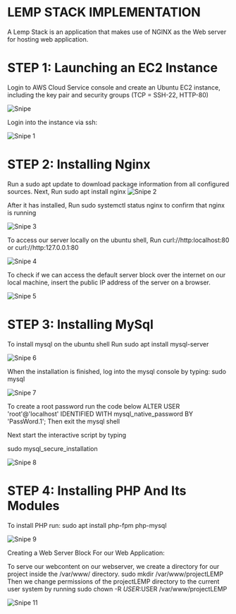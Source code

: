 # LEMP STACK IMPLEMENTATION

A Lemp Stack is an application that makes use of NGINX as the Web server for hosting web application.

# STEP 1: Launching an EC2 Instance

Login to AWS Cloud Service console and create an Ubuntu EC2 instance, including the key pair and security groups (TCP = SSH-22, HTTP-80)

![Snipe](https://github.com/Mirahkeyz/Darey.io-Projects/assets/134533695/cf939d76-4034-4b5c-b569-f857c74ecd1e)

Login into the instance via ssh:

![Snipe 1](https://github.com/Mirahkeyz/Darey.io-Projects/assets/134533695/cebd1fac-574d-47c0-99ed-1ec2e521f8e9)

# STEP 2: Installing Nginx

Run a sudo apt update to download package information from all configured sources.
Next, Run sudo apt install nginx 
![Snipe 2](https://github.com/Mirahkeyz/Darey.io-Projects/assets/134533695/65f4c64e-5c55-4e23-a6b4-1757d50c0aa5)

After it has installed, Run sudo systemctl status nginx to confirm that nginx is running

![Snipe 3](https://github.com/Mirahkeyz/Darey.io-Projects/assets/134533695/6b0966b5-4923-4b8b-a81c-53c4747abf93)

To access our server locally on the ubuntu shell, Run curl://http:localhost:80 or curl://http:127.0.0.1:80 

![Snipe 4](https://github.com/Mirahkeyz/Darey.io-Projects/assets/134533695/edc7dbb0-2330-4ffa-806f-c4b9450c202e)

To check if we can access the default server block over the internet on our local machine, insert the public IP address of the server on a browser.

![Snipe 5](https://github.com/Mirahkeyz/Darey.io-Projects/assets/134533695/3c2d6023-9786-4505-8d40-5bb0f995a9b2)

# STEP 3: Installing MySql

To install mysql on the ubuntu shell Run sudo apt install mysql-server

![Snipe 6](https://github.com/Mirahkeyz/Darey.io-Projects/assets/134533695/0e510cad-c990-494d-b6b4-5025ed244f78)

When the installation is finished, log into the mysql console by typing:
sudo mysql

![Snipe 7](https://github.com/Mirahkeyz/Darey.io-Projects/assets/134533695/246c88da-75c9-49fb-9e73-739430dbbac2)

To create a root password run the code below
ALTER USER 'root'@'localhost' IDENTIFIED WITH mysql_native_password BY 'PassWord.1';
Then exit the mysql shell

Next start the interactive script by typing 

 sudo mysql_secure_installation

![Snipe 8](https://github.com/Mirahkeyz/Darey.io-Projects/assets/134533695/de2842bc-702f-46b4-9c40-8b65a3c3eafa)


# STEP 4: Installing PHP And Its Modules

To install PHP run:
 sudo apt install php-fpm php-mysql

![Snipe 9](https://github.com/Mirahkeyz/Darey.io-Projects/assets/134533695/5984769a-bfc7-4ac1-b119-01e0fd8e0580)

Creating a Web Server Block For our Web Application:

To serve our webcontent on our webserver, we create a directory for our project inside the /var/www/ directory.
sudo mkdir /var/www/projectLEMP Then we change permissions of the projectLEMP directory to the current user system by running sudo chown -R $USER:$USER /var/www/projectLEMP

![Snipe 11](https://github.com/Mirahkeyz/Darey.io-Projects/assets/134533695/ff377e6c-df17-4699-8e7d-547fa8e99436)







